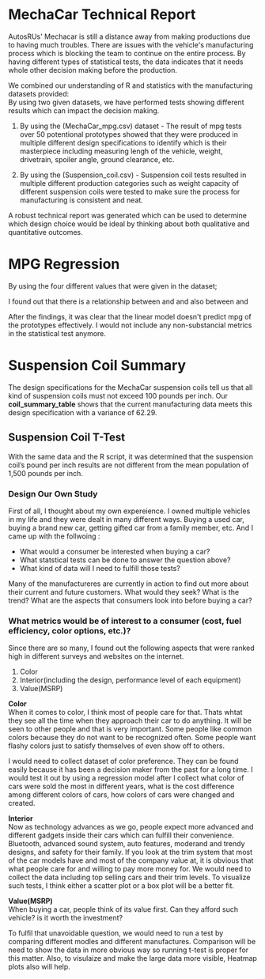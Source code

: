 # MechaCar Technical Report

AutosRUs' Mechacar is still a distance away from making productions due to having much troubles. There are issues with the vehicle's manufacturing process which is blocking the team to continue on the entire process. By having different types of statistical tests, the data indicates that it needs whole other decision making before the production.

We combined our understanding of R and statistics with the manufacturing datasets provided:  
By using two given datasets, we have performed tests showing different results which can impact the decision making. 

1.  By using the (MechaCar_mpg.csv) dataset - The result of mpg tests over 50 potentional prototypes showed that they were produced in multiple different design specifications to identify which is their masterpiece including measuring lengh of the vehicle, weight, drivetrain, spoiler angle, ground clearance, etc.

2. By using the (Suspension_coil.csv) - Suspension coil tests resulted in multiple different production categories such as weight capacity of different suspension coils were tested to make sure the process for manufacturing is consistent and neat. 

A robust technical report was generated which can be used to determine which design choice would be ideal by thinking about both qualitative and quantitative outcomes.  

# MPG Regression

By using the four different values that were given in the dataset;

I found out that there is a relationship between <mpg> and <vehicle length> and also between <mpg> and <ground clearance>

After the findings, it was clear that the linear model doesn't predict mpg of the prototypes effectively. I would not include any non-substancial metrics in the statistical test anymore. 

  
# Suspension Coil Summary

The design specifications for the MechaCar suspension coils tell us that all kind of suspension coils must not exceed 100 pounds per inch. Our **coil_summary_table** shows that the current manufacturing data meets this design specification with a variance of 62.29. 
  
## Suspension Coil T-Test
With the same data and the R script, it was determined that the suspension coil’s pound per inch results are not different from the mean population of 1,500 pounds per inch. 

### Design Our Own Study

First of all, I thought about my own expereience. I owned multiple vehicles in my life and they were dealt in many different ways. Buying a used car, buying a brand new car, getting gifted car from a family member, etc. And I came up with the follwoing :

- What would a consumer be interested when buying a car?
- What statstical tests can be done to answer the question above?
- What kind of data will I need to fulfill those tests?
 
Many of the manufactureres are currently in action to find out more about their current and future customers. What would they seek? What is the trend? What are the aspects that consumers look into before buying a car?

### What metrics would be of interest to a consumer (cost, fuel efficiency, color options, etc.)?  
Since there are so many, I found out the following aspects that were ranked high in different surveys and websites on the internet.   
1. Color  
2. Interior(including the design, performance level of each equipment) 
3. Value(MSRP)  

**Color**  
When it comes to color, I think most of people care for that. Thats whtat they see all the time when they approach their car to do anything. It will be seen to other people and that is very important. Some people like common colors because they do not want to be recognized often. Some people want flashy colors just to satisfy themselves of even show off to others. 

I would need to collect dataset of color preference. They can be found easily because it has been a decision maker from the past for a long time. I would test it out by using a regression model after I collect what color of cars were sold the most in different years, what is the cost difference among different colors of cars, how colors of cars were changed and created. 

**Interior**  
Now as technology advances as we go, people expect more advanced and different gadgets inside their cars which can fulfill their convenience. Bluetooth, advanced sound system, auto features, moderand and trendy designs, and safety for their family. If you look at the trim system that most of the car models have and most of the company value at, it is obvious that what people care for and willing to pay more money for. We would need to collect the data including top selling cars and their trim levels. To visualize such tests, I think either a scatter plot or a box plot will be a better fit. 

**Value(MSRP)**  
When buying a car, people think of its value first. Can they afford such vehicle? is it worth the investment?

To fulfil that unavoidable question, we would need to run a test by comparing different modles and different manufactures. Comparison will be need to show the data in more obvious way so running t-test is proper for this matter. Also, to visulaize and make the large data more visible, Heatmap plots also will help. 